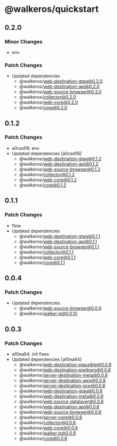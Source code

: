 # @walkeros/quickstart

## 0.2.0

### Minor Changes

- env

### Patch Changes

- Updated dependencies
  - @walkeros/web-destination-gtag@0.2.0
  - @walkeros/web-destination-api@0.2.0
  - @walkeros/web-source-browser@0.2.0
  - @walkeros/collector@0.2.0
  - @walkeros/web-core@0.2.0
  - @walkeros/core@0.2.0

## 0.1.2

### Patch Changes

- a0ced16: env
- Updated dependencies [a0ced16]
  - @walkeros/web-destination-gtag@0.1.2
  - @walkeros/web-destination-api@0.1.2
  - @walkeros/web-source-browser@0.1.2
  - @walkeros/collector@0.1.2
  - @walkeros/web-core@0.1.2
  - @walkeros/core@0.1.2

## 0.1.1

### Patch Changes

- flow
- Updated dependencies
  - @walkeros/web-destination-gtag@0.1.1
  - @walkeros/web-destination-api@0.1.1
  - @walkeros/web-source-browser@0.1.1
  - @walkeros/collector@0.1.1
  - @walkeros/web-core@0.1.1
  - @walkeros/core@0.1.1

## 0.0.4

### Patch Changes

- Updated dependencies
  - @walkeros/web-source-browser@0.0.9
  - @walkeros/walker.js@0.0.10

## 0.0.3

### Patch Changes

- af0ea64: init fixes
- Updated dependencies [af0ea64]
  - @walkeros/web-destination-plausible@0.0.8
  - @walkeros/web-destination-piwikpro@0.0.8
  - @walkeros/server-destination-meta@0.0.8
  - @walkeros/server-destination-aws@0.0.8
  - @walkeros/server-destination-gcp@0.0.8
  - @walkeros/web-destination-gtag@0.0.8
  - @walkeros/web-destination-meta@0.0.8
  - @walkeros/web-source-datalayer@0.0.8
  - @walkeros/web-destination-api@0.0.8
  - @walkeros/web-source-browser@0.0.8
  - @walkeros/server-core@0.0.8
  - @walkeros/collector@0.0.8
  - @walkeros/web-core@0.0.8
  - @walkeros/walker.js@0.0.9
  - @walkeros/core@0.0.8

